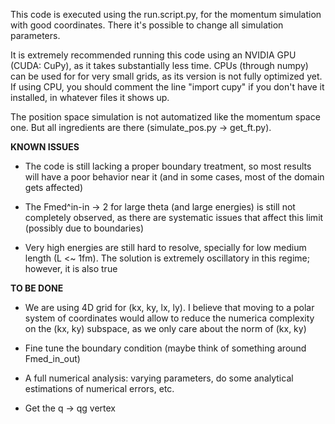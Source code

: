 This code is executed using the run.script.py, for the momentum simulation with good coordinates. There it's possible to change all simulation parameters.

It is extremely recommended running this code using an NVIDIA GPU (CUDA: CuPy), as it takes substantially less time. CPUs (through numpy) can be used for for very small grids, as its version is not fully optimized yet. If using CPU, you should comment the line "import cupy" if you don't have it installed, in whatever files it shows up.

The position space simulation is not automatized like the momentum space one. But all ingredients are there (simulate_pos.py -> get_ft.py).

**KNOWN ISSUES**

- The code is still lacking a proper boundary treatment, so most results will have a poor behavior near it (and in some cases, most of the domain gets affected)

- The Fmed^in-in -> 2 for large theta (and large energies) is still not completely observed, as there are systematic issues that affect this limit (possibly due to boundaries)

- Very high energies are still hard to resolve, specially for low medium length (L <~ 1fm). The solution is extremely oscillatory in this regime; however, it is also true 


**TO BE DONE**

- We are using 4D grid for (kx, ky, lx, ly). I believe that moving to a polar system of coordinates would allow to reduce the numerica complexity on the (kx, ky) subspace, as we only care about the norm of (kx, ky) 

- Fine tune the boundary condition (maybe think of something around Fmed_in_out)

- A full numerical analysis: varying parameters, do some analytical estimations of numerical errors, etc. 

- Get the q -> qg vertex 
